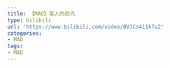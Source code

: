 ```yaml
---
title: 【MAD】某人的目光
type: bilibili
url: 'https://www.bilibili.com/video/BV1Cs411k7u2'
categories:
- MAD
tags:
- MAD
---
```

